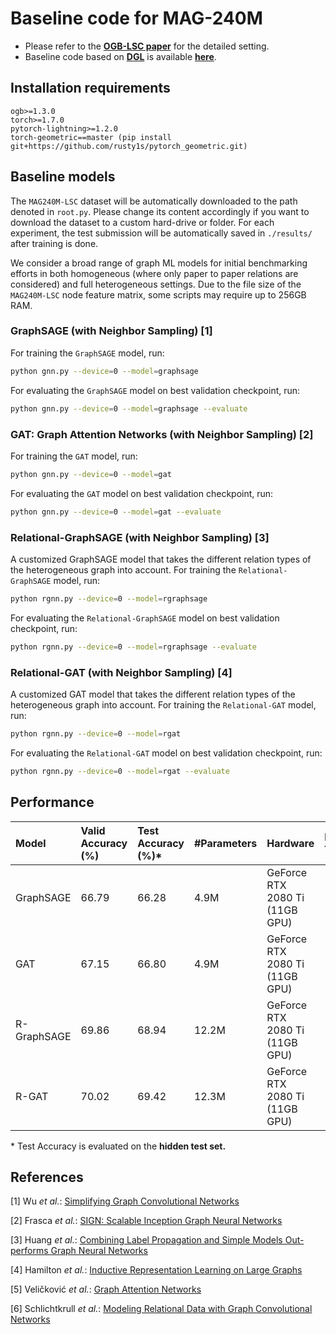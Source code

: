 # Baseline code for MAG-240M

- Please refer to the **[OGB-LSC paper](https://arxiv.org/abs/2103.09430)** for the detailed setting.
- Baseline code based on **[DGL](https://www.dgl.ai/)** is available **[here](https://github.com/dmlc/dgl/tree/master/examples/pytorch/ogb_lsc/MAG240M)**.

## Installation requirements
```
ogb>=1.3.0
torch>=1.7.0
pytorch-lightning>=1.2.0
torch-geometric==master (pip install git+https://github.com/rusty1s/pytorch_geometric.git)
```

## Baseline models

The `MAG240M-LSC` dataset will be automatically downloaded to the path denoted in `root.py`.
Please change its content accordingly if you want to download the dataset to a custom hard-drive or folder.
For each experiment, the test submission will be automatically saved in `./results/` after training is done.

We consider a broad range of graph ML models for initial benchmarking efforts in both homogeneous (where only paper to paper relations are considered) and full heterogeneous settings.
Due to the file size of the `MAG240M-LSC` node feature matrix, some scripts may require up to 256GB RAM.

### GraphSAGE (with Neighbor Sampling) [1]

For training the `GraphSAGE` model, run:

```bash
python gnn.py --device=0 --model=graphsage
```

For evaluating the `GraphSAGE` model on best validation checkpoint, run:

```bash
python gnn.py --device=0 --model=graphsage --evaluate
```

### GAT: Graph Attention Networks (with Neighbor Sampling) [2]

For training the `GAT` model, run:

```bash
python gnn.py --device=0 --model=gat
```

For evaluating the `GAT` model on best validation checkpoint, run:

```bash
python gnn.py --device=0 --model=gat --evaluate
```

### Relational-GraphSAGE (with Neighbor Sampling) [3]

A customized GraphSAGE model that takes the different relation types of the heterogeneous graph into account.
For training the `Relational-GraphSAGE` model, run:

```bash
python rgnn.py --device=0 --model=rgraphsage
```

For evaluating the `Relational-GraphSAGE` model on best validation checkpoint, run:

```bash
python rgnn.py --device=0 --model=rgraphsage --evaluate
```

### Relational-GAT (with Neighbor Sampling) [4]

A customized GAT model that takes the different relation types of the heterogeneous graph into account.
For training the `Relational-GAT` model, run:

```bash
python rgnn.py --device=0 --model=rgat
```

For evaluating the `Relational-GAT` model on best validation checkpoint, run:

```bash
python rgnn.py --device=0 --model=rgat --evaluate
```

## Performance

| Model |Valid Accuracy (%) | Test Accuracy (%)*   | \#Parameters | Hardware | Epoch Time|
|:-|:-|:-|:-|:-|:-|
| GraphSAGE | 66.79 | 66.28 | 4.9M | GeForce RTX 2080 Ti (11GB GPU) ||
| GAT | 67.15 | 66.80 | 4.9M | GeForce RTX 2080 Ti (11GB GPU) ||
| R-GraphSAGE | 69.86 | 68.94 | 12.2M | GeForce RTX 2080 Ti (11GB GPU) ||
| R-GAT | 70.02 | 69.42 | 12.3M | GeForce RTX 2080 Ti (11GB GPU) ||

\* Test Accuracy is evaluated on the **hidden test set.**

## References

[1] Wu *et al.*: [Simplifying Graph Convolutional Networks](https://arxiv.org/abs/1902.07153)

[2] Frasca *et al.*: [SIGN: Scalable Inception Graph Neural Networks](https://arxiv.org/abs/2004.11198)

[3] Huang *et al.*: [Combining Label Propagation and Simple Models Out-performs Graph Neural Networks](https://arxiv.org/abs/2010.13993)

[4] Hamilton *et al.*: [Inductive Representation Learning on Large Graphs](https://arxiv.org/abs/1706.02216)

[5] Veličković *et al.*: [Graph Attention Networks](https://arxiv.org/abs/1710.10903)

[6] Schlichtkrull *et al.*: [Modeling Relational Data with Graph Convolutional Networks](https://arxiv.org/abs/1703.06103)
